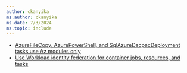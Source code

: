 ```yaml
---
author: ckanyika
ms.author: ckanyika
ms.date: 7/3/2024
ms.topic: include
---
```


- [AzureFileCopy, AzurePowerShell, and SqlAzureDacpacDeployment tasks use Az modules only](#azurefilecopy-azurepowershell-and-sqlazuredacpacdeployment-tasks-use-az-modules-only)
- [Use Workload identity federation for container jobs, resources, and tasks](#use-workload-identity-federation-for-container-jobs-resources-and-tasks)
